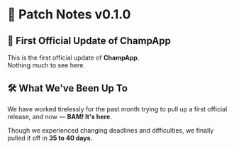 # 📝 Patch Notes v0.1.0

## 🎉 First Official Update of ChampApp

This is the first official update of **ChampApp**.  
Nothing much to see here.

## 🛠️ What We've Been Up To

We have worked tirelessly for the past month trying to pull up a first official release, and now — **BAM! It's here**.

Though we experienced changing deadlines and difficulties, we finally pulled it off in **35 to 40 days**.
